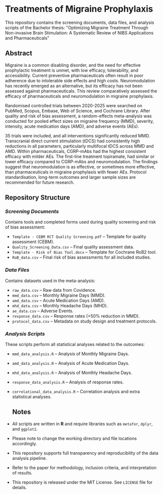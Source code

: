# Treatments of Migraine Prophylaxis
This repository contains the screening documents, data files, and analysis scripts of the Bachelor thesis: "Optimizing Migraine Treatment Through Non-invasive Brain Stimulation: A Systematic Review of NIBS Applications and Pharmaceuticals"

## Abstract
Migraine is a common disabling disorder, and the need for effective prophylactic treatment is unmet, with low efficacy, tolerability, and accessibility. Current preventive pharmaceuticals often result in poor adherence due to intolerable side effects and high costs. Neuromodulation has recently emerged as an alternative, but its efficacy has not been assessed against pharmaceuticals. This review comparatively assessed the efficacy of pharmaceuticals and neuromodulation in migraine prophylaxis.

Randomised controlled trials between 2020-2025 were searched on PubMed, Scopus, Embase, Web of Science, and Cochrane Library. After quality and risk of bias assessment, a random-effects meta-analysis was conducted for pooled effect sizes on migraine frequency (MMD), severity, intensity, acute medication days (AMD), and adverse events (AEs).

35 trials were included, and all interventions significantly reduced MMD. Transcranial direct current stimulation (tDCS) had consistently high reductions in all parameters, particularly multifocal tDCS across MMD and AMD. Within pharmaceuticals, CGRP-mAbs had the highest consistent efficacy with milder AEs. The first-line treatment topiramate, had similar or lower efficacy compared to CGRP-mAbs and neuromodulation. The findings suggest that neuromodulation is as effective, or sometimes more effective, than pharmaceuticals in migraine prophylaxis with fewer AEs. Protocol standardisation, long-term outcomes and larger sample sizes are recommended for future research.

## Repository Structure
### _Screening Documents_
Contains tools and completed forms used during quality screening and risk of bias assessment:

- `Template - CEBM RCT Quality Screening.pdf` – Template for quality assessment (CEBM).
- `Quality_Screening_Data.csv` – Final quality assessment data.
- `Template - Risk of Bias Tool.docx` – Template for Cochrane RoB2 tool.
- `RoB_data.csv` – Final risk of bias assessments for all included studies.

### _Data Files_
Contains datasets used in the meta-analysis:
- `raw_data.csv` – Raw data from Covidence.
- `mmd_data.csv` – Monthly Migraine Days (MMD).
- `amd_data.csv` – Acute Medication Days (AMD).
- `mhd_data.csv` – Monthly Headache Days (MHD).
- `ae_data.csv` – Adverse Events.
- `response_data.csv` – Response rates (>50% reduction in MMD).
- `protocol_data.csv` – Metadata on study design and treatment protocols.

### _Analysis Scripts_
These scripts perform all statistical analyses related to the outcomes:
- `mmd_data_analysis.R` – Analysis of Monthly Migraine Days.
- `amd_data_analysis.R` – Analysis of Acute Medication Days.
- `mhd_data_analysis.R` – Analysis of Monthly Headache Days.
- `response_data_analysis.R` – Analysis of response rates.
- `correlational_data_analysis.R` – Correlation analysis and extra statistical analyses.

  ## Notes
- All scripts are written in **R** and require libraries such as `metafor`, `dplyr`, and `ggplot2`.
- Please note to change the working directory and file locations accordingly.
- This repository supports full transparency and reproducibility of the data analysis pipeline.
- Refer to the paper for methodology, inclusion criteria, and interpretation of results.
- This repository is released under the MIT License. See `LICENSE` file for details.
